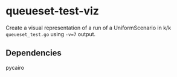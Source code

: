 # queueset-test-viz

Create a visual representation of a run of a UniformScenario in k/k
`queueset_test.go` using `-v=7` output.

## Dependencies

pycairo
